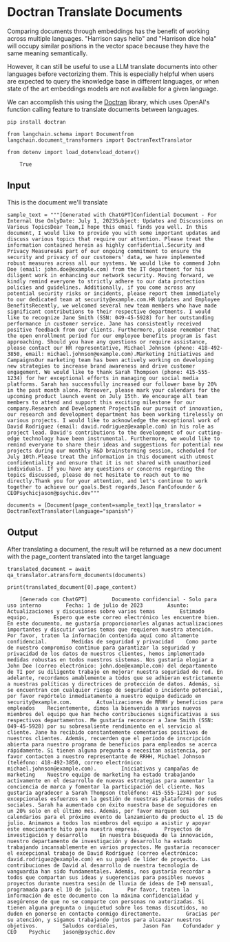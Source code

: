 Doctran Translate Documents
===========================

Comparing documents through embeddings has the benefit of working across multiple languages. "Harrison says hello" and "Harrison dice hola" will occupy similar positions in the vector space because they have the same meaning semantically.

However, it can still be useful to use a LLM translate documents into other languages before vectorizing them. This is especially helpful when users are expected to query the knowledge base in different languages, or when state of the art embeddings models are not available for a given language.

We can accomplish this using the [Doctran](https://github.com/psychic-api/doctran) library, which uses OpenAI's function calling feature to translate documents between languages.

    pip install doctran

    from langchain.schema import Documentfrom langchain.document_transformers import DoctranTextTranslator

    from dotenv import load_dotenvload_dotenv()

        True

Input[](#input "Direct link to Input")
---------------------------------------

This is the document we'll translate

    sample_text = """[Generated with ChatGPT]Confidential Document - For Internal Use OnlyDate: July 1, 2023Subject: Updates and Discussions on Various TopicsDear Team,I hope this email finds you well. In this document, I would like to provide you with some important updates and discuss various topics that require our attention. Please treat the information contained herein as highly confidential.Security and Privacy MeasuresAs part of our ongoing commitment to ensure the security and privacy of our customers' data, we have implemented robust measures across all our systems. We would like to commend John Doe (email: john.doe@example.com) from the IT department for his diligent work in enhancing our network security. Moving forward, we kindly remind everyone to strictly adhere to our data protection policies and guidelines. Additionally, if you come across any potential security risks or incidents, please report them immediately to our dedicated team at security@example.com.HR Updates and Employee BenefitsRecently, we welcomed several new team members who have made significant contributions to their respective departments. I would like to recognize Jane Smith (SSN: 049-45-5928) for her outstanding performance in customer service. Jane has consistently received positive feedback from our clients. Furthermore, please remember that the open enrollment period for our employee benefits program is fast approaching. Should you have any questions or require assistance, please contact our HR representative, Michael Johnson (phone: 418-492-3850, email: michael.johnson@example.com).Marketing Initiatives and CampaignsOur marketing team has been actively working on developing new strategies to increase brand awareness and drive customer engagement. We would like to thank Sarah Thompson (phone: 415-555-1234) for her exceptional efforts in managing our social media platforms. Sarah has successfully increased our follower base by 20% in the past month alone. Moreover, please mark your calendars for the upcoming product launch event on July 15th. We encourage all team members to attend and support this exciting milestone for our company.Research and Development ProjectsIn our pursuit of innovation, our research and development department has been working tirelessly on various projects. I would like to acknowledge the exceptional work of David Rodriguez (email: david.rodriguez@example.com) in his role as project lead. David's contributions to the development of our cutting-edge technology have been instrumental. Furthermore, we would like to remind everyone to share their ideas and suggestions for potential new projects during our monthly R&D brainstorming session, scheduled for July 10th.Please treat the information in this document with utmost confidentiality and ensure that it is not shared with unauthorized individuals. If you have any questions or concerns regarding the topics discussed, please do not hesitate to reach out to me directly.Thank you for your attention, and let's continue to work together to achieve our goals.Best regards,Jason FanCofounder & CEOPsychicjason@psychic.dev"""

    documents = [Document(page_content=sample_text)]qa_translator = DoctranTextTranslator(language="spanish")

Output[](#output "Direct link to Output")
------------------------------------------

After translating a document, the result will be returned as a new document with the page\_content translated into the target language

    translated_document = await qa_translator.atransform_documents(documents)

    print(translated_document[0].page_content)

        [Generado con ChatGPT]        Documento confidencial - Solo para uso interno        Fecha: 1 de julio de 2023        Asunto: Actualizaciones y discusiones sobre varios temas        Estimado equipo,        Espero que este correo electrónico les encuentre bien. En este documento, me gustaría proporcionarles algunas actualizaciones importantes y discutir varios temas que requieren nuestra atención. Por favor, traten la información contenida aquí como altamente confidencial.        Medidas de seguridad y privacidad    Como parte de nuestro compromiso continuo para garantizar la seguridad y privacidad de los datos de nuestros clientes, hemos implementado medidas robustas en todos nuestros sistemas. Nos gustaría elogiar a John Doe (correo electrónico: john.doe@example.com) del departamento de TI por su diligente trabajo en mejorar nuestra seguridad de red. En adelante, recordamos amablemente a todos que se adhieran estrictamente a nuestras políticas y directrices de protección de datos. Además, si se encuentran con cualquier riesgo de seguridad o incidente potencial, por favor repórtelo inmediatamente a nuestro equipo dedicado en security@example.com.        Actualizaciones de RRHH y beneficios para empleados    Recientemente, dimos la bienvenida a varios nuevos miembros del equipo que han hecho contribuciones significativas a sus respectivos departamentos. Me gustaría reconocer a Jane Smith (SSN: 049-45-5928) por su sobresaliente rendimiento en el servicio al cliente. Jane ha recibido constantemente comentarios positivos de nuestros clientes. Además, recuerden que el período de inscripción abierta para nuestro programa de beneficios para empleados se acerca rápidamente. Si tienen alguna pregunta o necesitan asistencia, por favor contacten a nuestro representante de RRHH, Michael Johnson (teléfono: 418-492-3850, correo electrónico: michael.johnson@example.com).        Iniciativas y campañas de marketing    Nuestro equipo de marketing ha estado trabajando activamente en el desarrollo de nuevas estrategias para aumentar la conciencia de marca y fomentar la participación del cliente. Nos gustaría agradecer a Sarah Thompson (teléfono: 415-555-1234) por sus excepcionales esfuerzos en la gestión de nuestras plataformas de redes sociales. Sarah ha aumentado con éxito nuestra base de seguidores en un 20% solo en el último mes. Además, por favor marquen sus calendarios para el próximo evento de lanzamiento de producto el 15 de julio. Animamos a todos los miembros del equipo a asistir y apoyar este emocionante hito para nuestra empresa.        Proyectos de investigación y desarrollo    En nuestra búsqueda de la innovación, nuestro departamento de investigación y desarrollo ha estado trabajando incansablemente en varios proyectos. Me gustaría reconocer el excepcional trabajo de David Rodríguez (correo electrónico: david.rodriguez@example.com) en su papel de líder de proyecto. Las contribuciones de David al desarrollo de nuestra tecnología de vanguardia han sido fundamentales. Además, nos gustaría recordar a todos que compartan sus ideas y sugerencias para posibles nuevos proyectos durante nuestra sesión de lluvia de ideas de I+D mensual, programada para el 10 de julio.        Por favor, traten la información de este documento con la máxima confidencialidad y asegúrense de que no se comparte con personas no autorizadas. Si tienen alguna pregunta o inquietud sobre los temas discutidos, no duden en ponerse en contacto conmigo directamente.        Gracias por su atención, y sigamos trabajando juntos para alcanzar nuestros objetivos.        Saludos cordiales,        Jason Fan    Cofundador y CEO    Psychic    jason@psychic.dev